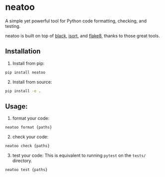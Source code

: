 # neatoo
A simple yet powerful tool for Python code formatting, checking, and testing.

neatoo is built on top of [black](https://github.com/psf/black), [isort](https://github.com/PyCQA/isort), and [flake8](https://github.com/PyCQA/flake8), thanks to those great tools.

## Installation

1. Install from pip:
```bash
pip install neatoo
```

2. Install from source:
```bash
pip install -e .
```

## Usage:

1. format your code:
```bash
neatoo format {paths}
```

2. check your code:
```bash
neatoo check {paths}
```

3. test your code:
This is equivalent to running `pytest` on the `tests/` directory.

```bash
neatoo test {paths}
```


